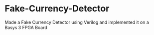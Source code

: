 # Fake-Currency-Detector
Made a Fake Currency Detector using Verilog and implemented it on a Basys 3 FPGA Board
